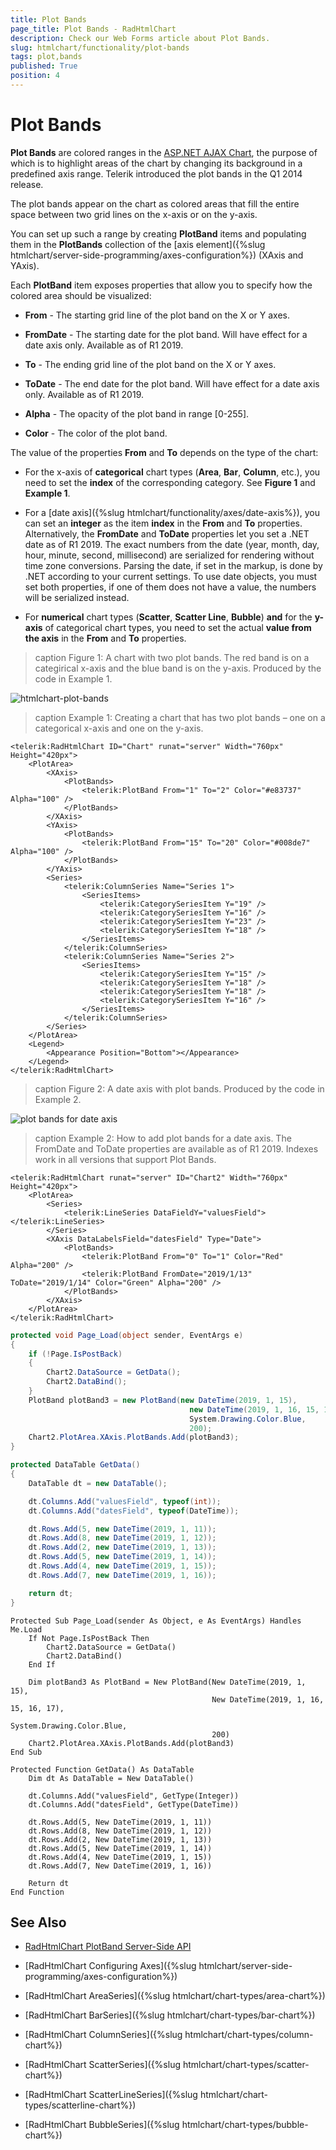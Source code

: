 ```yaml
---
title: Plot Bands
page_title: Plot Bands - RadHtmlChart
description: Check our Web Forms article about Plot Bands.
slug: htmlchart/functionality/plot-bands
tags: plot,bands
published: True
position: 4
---
```


# Plot Bands

**Plot Bands** are colored ranges in the [ASP.NET AJAX Chart](https://www.telerik.com/products/aspnet-ajax/html-chart.aspx), the purpose of which is to highlight areas of the chart by changing its background in a predefined axis range. Telerik introduced the plot bands in the Q1 2014 release.

The plot bands appear on the chart as colored areas that fill the entire space between two grid lines on the x-axis or on the y-axis.

You can set up such a range by creating **PlotBand** items and populating them in the **PlotBands** collection of the [axis element]({%slug htmlchart/server-side-programming/axes-configuration%}) (XAxis and YAxis).

Each **PlotBand** item exposes properties that allow you to specify how the colored area should be visualized:

* **From** - The starting grid line of the plot band on the X or Y axes.

* **FromDate** - The starting date for the plot band. Will have effect for a date axis only. Available as of R1 2019.

* **To** - The ending grid line of the plot band on the X or Y axes.

* **ToDate** - The end date for the plot band. Will have effect for a date axis only. Available as of R1 2019.

* **Alpha** - The opacity of the plot band in range [0-255].

* **Color** - The color of the plot band.

The value of the properties **From** and **To** depends on the type of the chart:

* For the x-axis of **categorical** chart types (**Area**, **Bar**, **Column**, etc.), you need to set the **index** of the corresponding category. See **Figure 1** and **Example 1**.

* For a [date axis]({%slug htmlchart/functionality/axes/date-axis%}), you can set an **integer** as the item **index** in the **From** and **To** properties. Alternatively, the **FromDate** and **ToDate** properties let you set a .NET date as of R1 2019. The exact numbers from the date (year, month, day, hour, minute, second, millisecond) are serialized for rendering without time zone conversions. Parsing the date, if set in the markup, is done by .NET according to your current settings. To use date objects, you must set both properties, if one of them does not have a value, the numbers will be serialized instead.

* For **numerical** chart types (**Scatter**, **Scatter Line**, **Bubble**) **and** for the **y-axis** of categorical chart types, you need to set the actual **value from the axis** in the **From** and **To** properties.

>caption Figure 1: A chart with two plot bands. The red band is on a categirical x-axis and the blue band is on the y-axis. Produced by the code in Example 1.

![htmlchart-plot-bands](images/htmlchart-plot-bands.png)

>caption Example 1: Creating a chart that has two plot bands – one on a categorical x-axis and one on the y-axis.

````ASP.NET
<telerik:RadHtmlChart ID="Chart" runat="server" Width="760px" Height="420px">
	<PlotArea>
		<XAxis>
			<PlotBands>
				<telerik:PlotBand From="1" To="2" Color="#e83737" Alpha="100" />
			</PlotBands>
		</XAxis>
		<YAxis>
			<PlotBands>
				<telerik:PlotBand From="15" To="20" Color="#008de7" Alpha="100" />
			</PlotBands>
		</YAxis>
		<Series>
			<telerik:ColumnSeries Name="Series 1">
				<SeriesItems>
					<telerik:CategorySeriesItem Y="19" />
					<telerik:CategorySeriesItem Y="16" />
					<telerik:CategorySeriesItem Y="23" />
					<telerik:CategorySeriesItem Y="18" />
				</SeriesItems>
			</telerik:ColumnSeries>
			<telerik:ColumnSeries Name="Series 2">
				<SeriesItems>
					<telerik:CategorySeriesItem Y="15" />
					<telerik:CategorySeriesItem Y="18" />
					<telerik:CategorySeriesItem Y="18" />
					<telerik:CategorySeriesItem Y="16" />
				</SeriesItems>
			</telerik:ColumnSeries>
		</Series>
	</PlotArea>
	<Legend>
		<Appearance Position="Bottom"></Appearance>
	</Legend>
</telerik:RadHtmlChart>
````

>caption Figure 2: A date axis with plot bands. Produced by the code in Example 2.

![plot bands for date axis](images/plot-bands-with-dates.png)

>caption Example 2: How to add plot bands for a date axis. The FromDate and ToDate properties are available as of R1 2019. Indexes work in all versions that support Plot Bands.

````ASP.NET
<telerik:RadHtmlChart runat="server" ID="Chart2" Width="760px" Height="420px">
	<PlotArea>
		<Series>
			<telerik:LineSeries DataFieldY="valuesField"></telerik:LineSeries>
		</Series>
		<XAxis DataLabelsField="datesField" Type="Date">
			<PlotBands>
				<telerik:PlotBand From="0" To="1" Color="Red" Alpha="200" />
				<telerik:PlotBand FromDate="2019/1/13" ToDate="2019/1/14" Color="Green" Alpha="200" />
			</PlotBands>
		</XAxis>
	</PlotArea>
</telerik:RadHtmlChart>
````

````C#
protected void Page_Load(object sender, EventArgs e)
{
	if (!Page.IsPostBack)
	{
		Chart2.DataSource = GetData();
		Chart2.DataBind();
	}
	PlotBand plotBand3 = new PlotBand(new DateTime(2019, 1, 15),
    									new DateTime(2019, 1, 16, 15, 16, 17),
    									System.Drawing.Color.Blue,
    									200);
	Chart2.PlotArea.XAxis.PlotBands.Add(plotBand3);
}

protected DataTable GetData()
{
	DataTable dt = new DataTable();

	dt.Columns.Add("valuesField", typeof(int));
	dt.Columns.Add("datesField", typeof(DateTime));

	dt.Rows.Add(5, new DateTime(2019, 1, 11));
	dt.Rows.Add(8, new DateTime(2019, 1, 12));
	dt.Rows.Add(2, new DateTime(2019, 1, 13));
	dt.Rows.Add(5, new DateTime(2019, 1, 14));
	dt.Rows.Add(4, new DateTime(2019, 1, 15));
	dt.Rows.Add(7, new DateTime(2019, 1, 16));

	return dt;
}
````
````VB
Protected Sub Page_Load(sender As Object, e As EventArgs) Handles Me.Load
	If Not Page.IsPostBack Then
		Chart2.DataSource = GetData()
		Chart2.DataBind()
	End If

	Dim plotBand3 As PlotBand = New PlotBand(New DateTime(2019, 1, 15),
											 New DateTime(2019, 1, 16, 15, 16, 17),
											 System.Drawing.Color.Blue,
											 200)
	Chart2.PlotArea.XAxis.PlotBands.Add(plotBand3)
End Sub

Protected Function GetData() As DataTable
	Dim dt As DataTable = New DataTable()
	
	dt.Columns.Add("valuesField", GetType(Integer))
	dt.Columns.Add("datesField", GetType(DateTime))
	
	dt.Rows.Add(5, New DateTime(2019, 1, 11))
	dt.Rows.Add(8, New DateTime(2019, 1, 12))
	dt.Rows.Add(2, New DateTime(2019, 1, 13))
	dt.Rows.Add(5, New DateTime(2019, 1, 14))
	dt.Rows.Add(4, New DateTime(2019, 1, 15))
	dt.Rows.Add(7, New DateTime(2019, 1, 16))
	
	Return dt
End Function
````


## See Also

 * [RadHtmlChart PlotBand Server-Side API](https://www.telerik.com/help/aspnet-ajax/t_telerik_web_ui_plotband.html)

 * [RadHtmlChart Configuring Axes]({%slug htmlchart/server-side-programming/axes-configuration%})

 * [RadHtmlChart AreaSeries]({%slug htmlchart/chart-types/area-chart%})

 * [RadHtmlChart BarSeries]({%slug htmlchart/chart-types/bar-chart%})

 * [RadHtmlChart ColumnSeries]({%slug htmlchart/chart-types/column-chart%})

 * [RadHtmlChart ScatterSeries]({%slug htmlchart/chart-types/scatter-chart%})

 * [RadHtmlChart ScatterLineSeries]({%slug htmlchart/chart-types/scatterline-chart%})

 * [RadHtmlChart BubbleSeries]({%slug htmlchart/chart-types/bubble-chart%})
